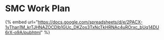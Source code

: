 # SMC Work Plan

{% embed url="https://docs.google.com/spreadsheets/d/e/2PACX-1vThan1M_krTJHNAZOCDlb1GUc_DKZos3TxNcTkHRNAc4uROrxc_bUq14DU6rX-o9A/pubhtml" %}
